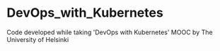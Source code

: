 # DevOps_with_Kubernetes
Code developed while taking 'DevOps with Kubernetes' MOOC by The University of Helsinki
